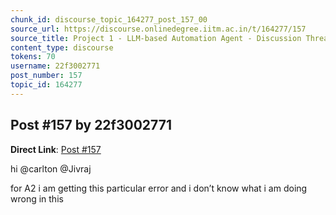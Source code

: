 ```yaml
---
chunk_id: discourse_topic_164277_post_157_00
source_url: https://discourse.onlinedegree.iitm.ac.in/t/164277/157
source_title: Project 1 - LLM-based Automation Agent - Discussion Thread [TDS Jan 2025]
content_type: discourse
tokens: 70
username: 22f3002771
post_number: 157
topic_id: 164277
---
```


## Post #157 by 22f3002771

**Direct Link**: [Post #157](https://discourse.onlinedegree.iitm.ac.in/t/164277/157)

hi @carlton @Jivraj

for A2 i am getting this particular error and i don’t know what i am doing wrong in this
